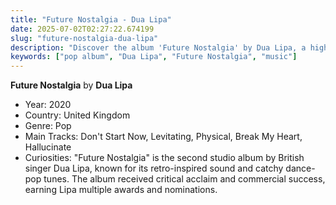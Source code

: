 ```yaml
---
title: "Future Nostalgia - Dua Lipa"
date: 2025-07-02T02:27:22.674199
slug: "future-nostalgia-dua-lipa"
description: "Discover the album 'Future Nostalgia' by Dua Lipa, a highlight in pop music."
keywords: ["pop album", "Dua Lipa", "Future Nostalgia", "music"]
---
```


**Future Nostalgia** by **Dua Lipa**

- Year: 2020
- Country: United Kingdom
- Genre: Pop
- Main Tracks: Don't Start Now, Levitating, Physical, Break My Heart, Hallucinate
- Curiosities: "Future Nostalgia" is the second studio album by British singer Dua Lipa, known for its retro-inspired sound and catchy dance-pop tunes. The album received critical acclaim and commercial success, earning Lipa multiple awards and nominations.